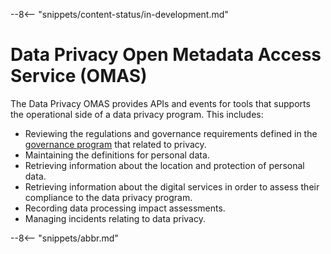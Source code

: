 <!-- SPDX-License-Identifier: CC-BY-4.0 -->
<!-- Copyright Contributors to the Egeria project. -->

--8<-- "snippets/content-status/in-development.md"

# Data Privacy Open Metadata Access Service (OMAS)

The Data Privacy OMAS provides APIs and events for tools that supports the operational side of a data privacy program.  This includes:

- Reviewing the regulations and governance requirements defined in the [governance
program](./services/omas/governance-program) that related to privacy.
- Maintaining the definitions for personal data.
- Retrieving information about the location and protection of personal data.
- Retrieving information about the digital services in order to assess their compliance to the data privacy program.
- Recording data processing impact assessments.
- Managing incidents relating to data privacy.

--8<-- "snippets/abbr.md"
